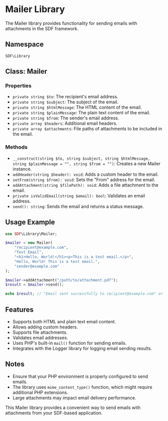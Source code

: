 # Mailer Library

The Mailer library provides functionality for sending emails with attachments in the SDF framework.

## Namespace
`SDF\Library`

## Class: Mailer

### Properties

- `private string $to`: The recipient's email address.
- `private string $subject`: The subject of the email.
- `private string $htmlMessage`: The HTML content of the email.
- `private string $plainMessage`: The plain text content of the email.
- `private string $from`: The sender's email address.
- `private array $headers`: Additional email headers.
- `private array $attachments`: File paths of attachments to be included in the email.

### Methods

- `__construct(string $to, string $subject, string $htmlMessage, string $plainMessage = "", string $from = "")`: Creates a new Mailer instance.
- `addHeader(string $header): void`: Adds a custom header to the email.
- `setFrom(string $from): void`: Sets the "From" address for the email.
- `addAttachment(string $filePath): void`: Adds a file attachment to the email.
- `private isValidEmail(string $email): bool`: Validates an email address.
- `send(): string`: Sends the email and returns a status message.

## Usage Example

```php
use SDF\Library\Mailer;

$mailer = new Mailer(
    "recipient@example.com",
    "Test Email",
    "<h1>Hello, World!</h1><p>This is a test email.</p>",
    "Hello, World! This is a test email.",
    "sender@example.com"
);

$mailer->addAttachment("/path/to/attachment.pdf");
$result = $mailer->send();

echo $result; // "Email sent successfully to recipient@example.com" or error message
```

## Features

- Supports both HTML and plain text email content.
- Allows adding custom headers.
- Supports file attachments.
- Validates email addresses.
- Uses PHP's built-in `mail()` function for sending emails.
- Integrates with the Logger library for logging email sending results.

## Notes

- Ensure that your PHP environment is properly configured to send emails.
- The library uses `mime_content_type()` function, which might require additional PHP extensions.
- Large attachments may impact email delivery performance.

This Mailer library provides a convenient way to send emails with attachments from your SDF-based application.
